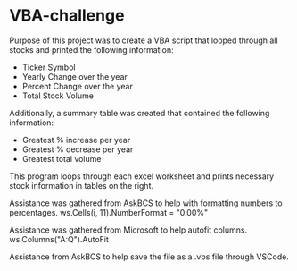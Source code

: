 # VBA-challenge

Purpose of this project was to create a VBA script that looped through all stocks and printed the following information:
  - Ticker Symbol
  - Yearly Change over the year
  - Percent Change over the year
  - Total Stock Volume
  
Additionally, a summary table was created that contained the following information:
  - Greatest % increase per year
  - Greatest % decrease per year
  - Greatest total volume
  
  
This program loops through each excel worksheet and prints necessary stock information in tables on the right.


Assistance was gathered from AskBCS to help with formatting numbers to percentages.
  ws.Cells(i, 11).NumberFormat = "0.00%"
  
Assistance was gathered from Microsoft to help autofit columns.
  ws.Columns("A:Q").AutoFit

Assistance from AskBCS to help save the file as a .vbs file through VSCode.

